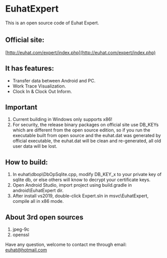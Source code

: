 # EuhatExpert
This is an open source code of Euhat Expert.

## Official site:　
[http://euhat.com/expert/index.php](http://euhat.com/expert/index.php) 

## It has features:
* Transfer data between Android and PC.
* Work Trace Visualization.
* Clock In & Clock Out Inform.

## Important
1. Current building in Windows only supports x86!
2. For security, the release binary packages on official site use DB_KEYs which are different from the open source edition, so if you run the executable built from open source and the euhat.dat was generated by official executable, the euhat.dat will be clean and re-generated, all old user data will be lost.

## How to build:
1. In euhat\dbop\DbOpSqlite.cpp, modify DB_KEY_x to your private key of sqlite db, or else others will know to decrypt your certificate keys.
1. Open Android Studio, import project using build.gradle in android\EuhatExpert dir.
2. After install vs2019, double-click Expert.sln in msvc\EuhatExpert, compile all in x86 mode.

## About 3rd open sources
1. jpeg-9c
2. openssl

Have any question, welcome to contact me through email: euhat@hotmail.com
